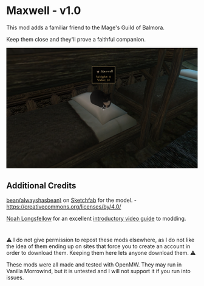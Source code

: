 # Maxwell - v1.0
This mod adds a familiar friend to the Mage's Guild of Balmora.

Keep them close and they'll prove a faithful companion.

![image](https://github.com/16BitWonder/Morrowind-Mods/blob/master/Maxwell/preview.png?raw=true)

## Additional Credits
[bean(alwayshasbean)](https://sketchfab.com/alwayshasbean/) on [Sketchfab](https://sketchfab.com/3d-models/maxwell-the-cat-dingus-2ca7f3c1957847d6a145fc35de9046b0) for the model. - https://creativecommons.org/licenses/by/4.0/

[Noah Longsfellow](https://www.youtube.com/@noahlongsfellow) for an excellent [introductory video guide](https://youtu.be/Oe6oMxGy9mI) to modding.
#
⚠ I do not give permission to repost these mods elsewhere, as I do not like the idea of them ending up on sites that force you to create an account in order to download them. Keeping them here lets anyone download them. ⚠

These mods were all made and tested with OpenMW.
They may run in Vanilla Morrowind, but it is untested and I will not support it if you run into issues.
